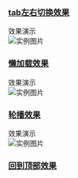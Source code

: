 ### [tab左右切换效果](http://htmlpreview.github.io/?https://github.com/zhuyutrisla/demos/blob/master/%E7%BB%84%E4%BB%B6/tab%E5%B7%A6%E5%8F%B3%E5%88%87%E6%8D%A2%E7%BB%84%E4%BB%B6.html)
效果演示    
![实例图片](https://i.loli.net/2017/08/15/59929b10bd411.gif)


### [懒加载效果](http://htmlpreview.github.io/?https://github.com/zhuyutrisla/demos/blob/master/%E7%BB%84%E4%BB%B6/%E6%87%92%E5%8A%A0%E8%BD%BD%E7%BB%84%E4%BB%B6.html)
效果演示    
![实例图片](https://i.loli.net/2017/08/15/59929c79b58e5.gif)


### [轮播效果](http://htmlpreview.github.io/?https://github.com/zhuyutrisla/demos/blob/master/%E7%BB%84%E4%BB%B6/%E8%BD%AE%E6%92%AD%20-%20%E7%BB%84%E4%BB%B6.html)
效果演示    
![实例图片](https://i.loli.net/2017/08/15/59929dbdf2ff8.gif)


### [回到顶部效果](https://zhuyutrisla.github.io/demos/%E7%BB%84%E4%BB%B6/%E5%9B%9E%E5%88%B0%E9%A1%B6%E9%83%A8%E7%BB%84%E4%BB%B6.html)
